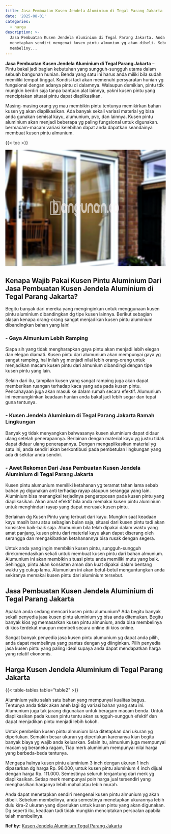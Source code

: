 ```yaml
---
title: Jasa Pembuatan Kusen Jendela Aluminium di Tegal Parang Jakarta
date: '2025-08-01'
categories:
  - harga
description: >-
  Jasa Pembuatan Kusen Jendela Aluminium di Tegal Parang Jakarta. Anda dapat
  menetapkan sendiri mengenai kusen pintu almunium yg akan dibeli. Sebelum
  membeliny...
---
```


**Jasa Pembuatan Kusen Jendela Aluminium di Tegal Parang Jakarta** – Pintu bakal jadi bagian kebutuhan yang sungguh-sungguh utama dalam sebuah bangunan hunian. Benda yang satu ini harus anda miliki bila sudah memiliki tempat tinggal. Kondisi tadi akan memenuhi persyaratan hunian yg fungsional dengan adanya pintu di dalamnya. Walaupun demikian, pintu tdk mungkin berdiri saja tanpa bantuan alat lainnya, yakni kusen pintu yang menciptakan situasi pintu dapat diaplikasikan.

Masing-masing orang yg mau membikin pintu tentunya memikirkan bahan kusen yg akan diaplikasikan. Ada banyak sekali variasi material yg bisa anda gunakan semisal kayu, alumunium, pvc, dan lainnya. Kusen pintu aluminium akan menjadi beberapa yg paling fungsional untuk digunakan. bermacam-macam variasi kelebihan dapat anda dapatkan seandainya membuat kusen pintu almunium.

{{< toc >}}

![Jasa Pembuatan Kusen Jendela Aluminium di Tegal Parang Jakarta](/images/harga-kusen-jendela-alumunium-44.png)

## Kenapa Wajib Pakai Kusen Pintu Aluminium Dari Jasa Pembuatan Kusen Jendela Aluminium di Tegal Parang Jakarta?

Begitu banyak dari mereka yang menginginkan untuk menggunaan kusen pintu aluminium dibandingkan dg tipe kusen lainnya. Berikut sebagian alasan kenapa orang-orang sangat menjadikan kusen pintu aluminium dibandingkan bahan yang lain!

### \- Gaya Almunium Lebih Ramping

Siapa sih yang tidak mengharapkan gaya pintu akan menjadi lebih elegan dan elegan diamati. Kusen pintu dari alumunium akan mempunyai gaya yg sangat ramping, hal inilah yg menjadi nilai lebih orang-orang untuk menjadikan macam kusen pintu dari almunium dibandingi dengan tipe kusen pintu yang lain.

Selain dari itu, tampilan kusen yang sangat ramping juga akan dapat memberikan ruangan terhadap kaca yang ada pada kusen pintu. Pencahayaan juga akan masuk ke dalam rumah secara efektif. Alumunium ini memungkinkan keadaan hunian anda bakal jadi lebih segar dan tepat guna tentunya.

### \- Kusen Jendela Aluminium di Tegal Parang Jakarta Ramah Lingkungan

Banyak yg tidak menyangkan bahwasanya kusen aluminium dapat didaur ulang setelah penerapannya. Berlainan dengan material kayu yg justru tidak dapat didaur ulang penerapannya. Dengan mengaplikasikan material yg satu ini, anda sendiri akan berkontibusi pada pembetulan lingkungan yang ada di sekitar anda sendiri.

### \- Awet Rekomen Dari Jasa Pembuatan Kusen Jendela Aluminium di Tegal Parang Jakarta

Kusen pintu alumunium memiliki ketahanan yg teramat tahan lama sebab bahan yg digunakan anti terhadap rayap ataupun serangga yang lain. Aluminium bisa menangkal terjadinya pengeroposan pada kusen pintu yang diaplikasikan. Akan amat efektif bila anda memakai kusen pintu aluminium untuk menghindari rayap yang dapat merusak kusen pintu.

Berlainan dg Kusen Pintu yang terbuat dari kayu. Mungkin saat keadaan kayu masih baru atau sebagian bulan saja, situasi dari kusen pintu tadi akan konsisten baik-baik saja. Alumunium bila telah dipakai dalam waktu yang amat panjang, kusen pintu dari material kayu akan dapat diserang oleh serangga dan mengakibatkan ketahanannya bisa rusak dengan segera.

Untuk anda yang ingin membikin kusen pintu, sungguh-sungguh direkomendasikan sekali untuk membuat kusen pintu dari bahan almunium. Alumunium ini akan membikin situasi pintu anda memiliki mutu yang baik. Sehingga, pintu akan konsisten aman dan kuat dipakai dalam bentang waktu yg cukup lama. Alumunium ini akan betul-betul menguntungkan anda sekiranya memakai kusen pintu dari aluminium tersebut.

## Jasa Pembuatan Kusen Jendela Aluminium di Tegal Parang Jakarta

Apakah anda sedang mencari kusen pintu alumunium? Ada begitu banyak sekali penyedia jasa kusen pintu aluminium yg bisa anda ditemukan. Begitu banyak kios yg memasarkan kusen pintu almunium, anda bisa membelinya di kios terdekat maupun membeli secara online di kios online.

Sangat banyak penyedia jasa kusen pintu alumunium yg dapat anda pilih, anda dapat membelinya yang pantas dengan yg diinginkan. Pilih penyedia jasa kusen pintu yang paling ideal supaya anda dapat mendapatkan harga yang relatif ekonomis.

## Harga Kusen Jendela Aluminium di Tegal Parang Jakarta

{{< table-tables table="table2" >}}

Aluminium yaitu salah satu bahan yang mempunyai kualitas bagus. Tentunya anda tidak akan aneh lagi dg variasi bahan yang satu ini. Alumunium juga tak jarang digunakan untuk beragam macam benda. Untuk diaplikasikan pada kusen pintu tentu akan sungguh-sungguh efektif dan dapat menjadikan pintu menjadi lebih kokoh.

Untuk pembelian kusen pintu almunium bisa ditetapkan dari ukuran yg diperlukan. Semakin besar ukuran yg diperlukan karenanya kian begitu banyak biaya yg wajib anda keluarkan. Selain itu, almunium juga mempunyai macam yg beraneka ragam, Tiap merk aluminium mempunyai nilai harga yang berbeda-beda tentunya.

Mengapa halnya kusen pintu aluminium 3 inch dengan ukuran 1 inch dipasarkan dg harga Rp. 96.000, untuk kusen pintu aluminium 4 inch dijual dengan harga Rp. 111.000. Semestinya seluruh tergantung dari merk yg diaplikasikan. Setiap merk mempunyai poin harga jual tersendiri yang menghasilkan harganya lebih mahal atau lebih murah.

Anda dapat menetapkan sendiri mengenai kusen pintu almunium yg akan dibeli. Sebelum membelinya, anda semestinya menetapkan ukurannya lebih dulu kira-2 ukuran yang diperlukan untuk kusen pintu yang akan digunakan. Dg seperti itu, keadaan tadi tidak mungkin menciptakan persoalan apabila telah membelinya.

**Ref by:** [Kusen Jendela Aluminium Tegal Parang Jakarta](https://id.wikipedia.org/wiki/Kusen)
